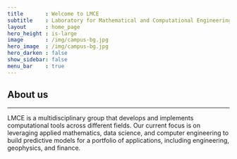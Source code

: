 ```yaml
---
title       : Welcome to LMCE
subtitle    : Laboratory for Mathematical and Computational Engineering
layout      : home_page
hero_height : is-large
image       : /img/campus-bg.jpg
hero_image  : /img/campus-bg.jpg
hero_darken : false
show_sidebar: false
menu_bar    : true
---
```


## About us
<hr>
LMCE is a multidisciplinary group that develops and implements computational
tools across different fields. Our current focus is on leveraging applied
mathematics, data science, and computer engineering to build predictive
models for a portfolio of applications, including engineering, geophysics,
and finance.
